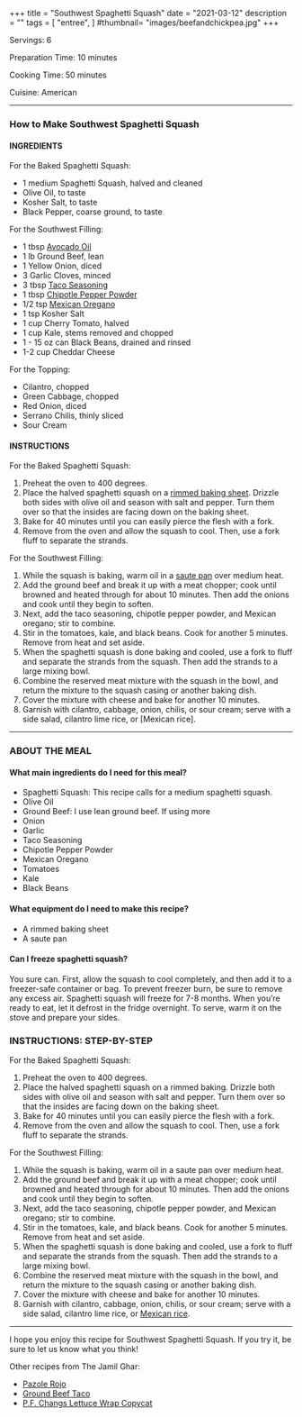 +++
title = "Southwest Spaghetti Squash"
date = "2021-03-12"
description = ""
tags = [
    "entree",
]
#thumbnail= "images/beefandchickpea.jpg"
+++

Servings: 6 <!--more-->

Preparation Time: 10 minutes 

Cooking Time: 50 minutes 

Cuisine: American 

---- 

### How to Make Southwest Spaghetti Squash 

#### INGREDIENTS 

For the Baked Spaghetti Squash: 

* 1 medium Spaghetti Squash, halved and cleaned 
* Olive Oil, to taste 
* Kosher Salt, to taste 
* Black Pepper, coarse ground, to taste 

For the Southwest Filling: 

* 1 tbsp [Avocado Oil](https://amzn.to/3qMzfTR)
* 1 lb Ground Beef, lean
* 1 Yellow Onion, diced 
* 3 Garlic Cloves, minced 
* 3 tbsp [Taco Seasoning](https://amzn.to/3coNB4f)
* 1 tbsp [Chipotle Pepper Powder](https://amzn.to/3HCpSfA)
* 1/2 tsp [Mexican Oregano](https://amzn.to/3oLQKkG) 
* 1 tsp Kosher Salt 
* 1 cup Cherry Tomato, halved 
* 1 cup Kale, stems removed and chopped 
* 1 - 15 oz can Black Beans, drained and rinsed 
* 1-2 cup Cheddar Cheese 

For the Topping: 

* Cilantro, chopped 
* Green Cabbage, chopped 
* Red Onion, diced 
* Serrano Chilis, thinly sliced 
* Sour Cream 
  
#### INSTRUCTIONS

For the Baked Spaghetti Squash: 

1. Preheat the oven to 400 degrees. 
2. Place the halved spaghetti squash on a [rimmed baking sheet](https://amzn.to/3oXRaVd). Drizzle both sides with olive oil and season with salt and pepper. Turn them over so that the insides are facing down on the baking sheet. 
3. Bake for 40 minutes until you can easily pierce the flesh with a fork.  
4. Remove from the oven and allow the squash to cool. Then, use a fork fluff to separate the strands.

For the Southwest Filling: 

1. While the squash is baking, warm oil in a [saute pan](https://amzn.to/3wWoZtf) over medium heat. 
2. Add the ground beef and break it up with a meat chopper; cook until browned and heated through for about 10 minutes. Then add the onions and cook until they begin to soften. 
3. Next, add the taco seasoning, chipotle pepper powder, and Mexican oregano; stir to combine. 
4. Stir in the tomatoes, kale, and black beans. Cook for another 5 minutes. Remove from heat and set aside. 
5. When the spaghetti squash is done baking and cooled, use a fork to fluff and separate the strands from the squash. Then add the strands to a large mixing bowl. 
6. Combine the reserved meat mixture with the squash in the bowl, and return the mixture to the squash casing or another baking dish. 
7. Cover the mixture with cheese and bake for another 10 minutes. 
8. Garnish with cilantro, cabbage, onion, chilis, or sour cream; serve with a side salad, cilantro lime rice, or [Mexican rice]. 

 ----

### ABOUT THE MEAL

#### What main ingredients do I need for this meal?

* Spaghetti Squash: This recipe calls for a medium spaghetti squash.  
* Olive Oil 
* Ground Beef: I use lean ground beef. If using more 
* Onion 
* Garlic 
* Taco Seasoning 
* Chipotle Pepper Powder 
* Mexican Oregano 
* Tomatoes
* Kale 
* Black Beans 

#### What equipment do I need to make this recipe?

* A rimmed baking sheet 
* A saute pan 

#### Can I freeze spaghetti squash?

You sure can. First, allow the squash to cool completely, and then add it to a freezer-safe container or bag. To prevent freezer burn, be sure to remove any excess air. Spaghetti squash will freeze for 7-8 months. When you’re ready to eat, let it defrost in the fridge overnight. To serve, warm it on the stove and prepare your sides.

### INSTRUCTIONS: STEP-BY-STEP 

For the Baked Spaghetti Squash: 

1. Preheat the oven to 400 degrees. 
2. Place the halved spaghetti squash on a rimmed baking. Drizzle both sides with olive oil and season with salt and pepper. Turn them over so that the insides are facing down on the baking sheet. 
3. Bake for 40 minutes until you can easily pierce the flesh with a fork.  
4. Remove from the oven and allow the squash to cool. Then, use a fork fluff to separate the strands.

For the Southwest Filling: 

1. While the squash is baking, warm oil in a saute pan over medium heat. 
2. Add the ground beef and break it up with a meat chopper; cook until browned and heated through for about 10 minutes. Then add the onions and cook until they begin to soften. 
3. Next, add the taco seasoning, chipotle pepper powder, and Mexican oregano; stir to combine. 
4. Stir in the tomatoes, kale, and black beans. Cook for another 5 minutes. Remove from heat and set aside. 
5. When the spaghetti squash is done baking and cooled, use a fork to fluff and separate the strands from the squash. Then add the strands to a large mixing bowl. 
6. Combine the reserved meat mixture with the squash in the bowl, and return the mixture to the squash casing or another baking dish. 
7. Cover the mixture with cheese and bake for another 10 minutes. 
8. Garnish with cilantro, cabbage, onion, chilis, or sour cream; serve with a side salad, cilantro lime rice, or [Mexican rice](https://www.jamilghar.com/recipe/mexican_rice/). 
----

I hope you enjoy this recipe for Southwest Spaghetti Squash. If you try it, be sure to let us know what you think!

Other recipes from The Jamil Ghar:
* [Pazole Rojo](https://www.jamilghar.com/recipe/pozole/) 
* [Ground Beef Taco](https://www.jamilghar.com/recipe/ground_beef_taco/)
* [P.F. Changs Lettuce Wrap Copycat](https://www.jamilghar.com/recipe/lettuce_wrap/)
